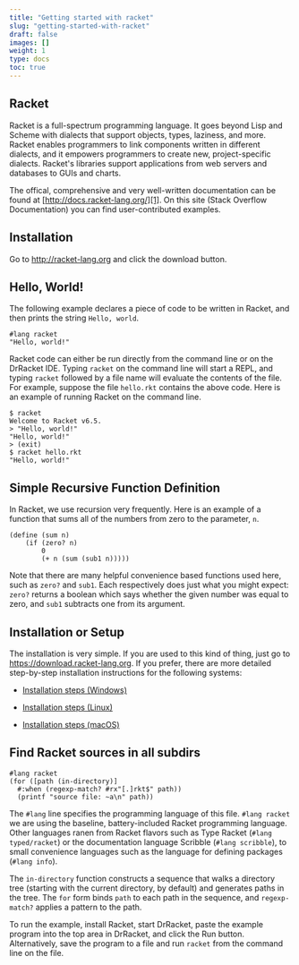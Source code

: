 ```yaml
---
title: "Getting started with racket"
slug: "getting-started-with-racket"
draft: false
images: []
weight: 1
type: docs
toc: true
---
```


## Racket
Racket is a full-spectrum programming language. It goes beyond Lisp and Scheme with dialects that support objects, types, laziness, and more. Racket enables programmers to link components written in different dialects, and it empowers programmers to create new, project-specific dialects. Racket's libraries support applications from web servers and databases to GUIs and charts.

The offical, comprehensive and very well-written documentation can be found at [http://docs.racket-lang.org/][1]. On this site (Stack Overflow Documentation) you can find user-contributed examples. 

Installation
------------

Go to http://racket-lang.org and click the download button.


  [1]: http://docs.racket-lang.org

## Hello, World!
The following example declares a piece of code to be written in Racket, and then prints the string `Hello, world`. 

    #lang racket
    "Hello, world!"

Racket code can either be run directly from the command line or on the DrRacket IDE. Typing `racket` on the command line will start a REPL, and typing `racket` followed by a file name will evaluate the contents of the file. For example, suppose the file `hello.rkt` contains the above code. Here is an example of running Racket on the command line.

    $ racket
    Welcome to Racket v6.5.
    > "Hello, world!"
    "Hello, world!"
    > (exit)
    $ racket hello.rkt
    "Hello, world!"

## Simple Recursive Function Definition
In Racket, we use recursion very frequently. Here is an example of a function that sums all of the numbers from zero to the parameter, `n`.

    (define (sum n)
        (if (zero? n)
            0
            (+ n (sum (sub1 n)))))

Note that there are many helpful convenience based functions used here, such as `zero?` and `sub1`. Each respectively does just what you might expect: `zero?` returns a boolean which says whether the given number was equal to zero, and `sub1` subtracts one from its argument.

## Installation or Setup
The installation is very simple. If you are used to this kind of thing, just go to https://download.racket-lang.org. If you prefer, there are more detailed step-by-step installation instructions for the following systems:

* [Installation steps (Windows)][1]
* [Installation steps (Linux)][2]
* [Installation steps (macOS)][3]


  [1]: https://www.wikiod.com/racket/installation-steps-windows
  [2]: https://www.wikiod.com/racket/installation-steps-linux
  [3]: https://www.wikiod.com/racket/installation-steps-macos

## Find Racket sources in all subdirs
    #lang racket 
    (for ([path (in-directory)]
      #:when (regexp-match? #rx"[.]rkt$" path))
      (printf "source file: ~a\n" path))

The `#lang` line specifies the programming language of this file. `#lang racket` we are using the baseline, battery-included Racket programming language. Other languages ranen from  Racket flavors such as Type Racket (`#lang typed/racket`) or the documentation language Scribble (`#lang scribble`), to small convenience languages such as the language for defining packages (`#lang info`).

The `in-directory` function constructs a sequence that walks a directory tree (starting with the current directory, by default) and generates paths in the tree. The `for` form binds `path` to each path in the sequence, and `regexp-match?` applies a pattern to the path.

To run the example, install Racket, start DrRacket, paste the example program into the top area in DrRacket, and click the Run button. Alternatively, save the program to a file and run `racket` from the command line on the file.






